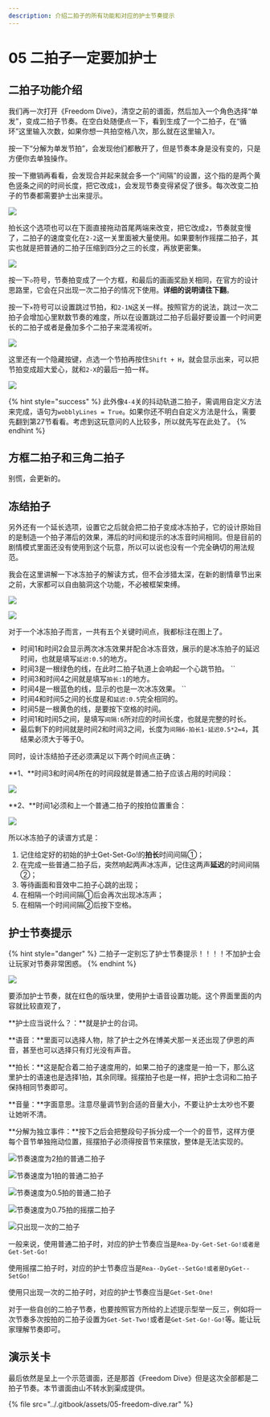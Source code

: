 ```yaml
---
description: 介绍二拍子的所有功能和对应的护士节奏提示
---
```


# 05 二拍子一定要加护士

## 二拍子功能介绍 <a id="1"></a>

我们再一次打开《Freedom Dive》，清空之前的谱面，然后加入一个角色选择“单发”，变成二拍子节奏。在空白处随便点一下，看到生成了一个二拍子，在“循环”这里输入次数，如果你想一共拍空格八次，那么就在这里输入`7`。

按一下“分解为单发节拍”，会发现他们都散开了，但是节奏本身是没有变的，只是方便你去单独操作。

按一下撤销再看看，会发现合并起来就会多一个“间隔”的设置，这个指的是两个黄色竖条之间的时间长度，把它改成`1`，会发现节奏变得紧促了很多。每次改变二拍子的节奏都需要护士出来提示。

![](../.gitbook/assets/05-01.png)

拍长这个选项也可以在下面直接拖动首尾两端来改变，把它改成`2`，节奏就变慢了，二拍子的速度变化在`2-2`这一关里面被大量使用。如果要制作摇摆二拍子，其实也就是把普通的二拍子压缩到四分之三的长度，再放更密集。

![](../.gitbook/assets/05-02.png)

按一下`◇`符号，节奏拍变成了一个方框，和最后的画画奖励关相同，在官方的设计思路里，它会在只出现一次二拍子的情况下使用。**详细的说明请往下翻**。

按一下`×`符号可以设置跳过节拍，和`2-1N`这关一样。按照官方的说法，跳过一次二拍子会增加心里默数节奏的难度，所以在设置跳过二拍子后最好要设置一个时间更长的二拍子或者是叠加多个二拍子来混淆视听。

![](../.gitbook/assets/05-03.png)

这里还有一个隐藏按键，点选一个节拍再按住`Shift + H`，就会显示出来，可以把节拍变成超大爱心，就和`2-X`的最后一拍一样。

![](../.gitbook/assets/05-04.png)

{% hint style="success" %}
此外像`4-4`关的抖动轨道二拍子，需调用自定义方法来完成，语句为`wobblyLines = True`。如果你还不明白自定义方法是什么，需要先翻到第27节看看。考虑到这玩意问的人比较多，所以就先写在此处了。
{% endhint %}

## 方框二拍子和三角二拍子 <a id="2"></a>

别慌，会更新的。

## 冻结拍子 <a id="3"></a>

另外还有一个延长选项，设置它之后就会把二拍子变成冰冻拍子，它的设计原始目的是制造一个拍子滞后的效果，滞后的时间和提示的冰冻音时间相同。但是目前的剧情模式里面还没有使用到这个玩意，所以可以说也没有一个完全确切的用法规范。

我会在这里讲解一下冰冻拍子的解读方式，但不会涉猎太深，在新的剧情章节出来之前，大家都可以自由脑洞这个功能，不必被框架束缚。

![](../.gitbook/assets/05-13.png)

![](../.gitbook/assets/05-12.png)

对于一个冰冻拍子而言，一共有五个关键时间点，我都标注在图上了。

* 时间1和时间2会显示两次冰冻效果并配合冰冻音效，展示的是冰冻拍子的延迟时间，也就是填写`延迟:0.5`的地方。
* 时间3是一根绿色的线，在此时二拍子轨道上会响起一个心跳节拍。 ``
* 时间3和时间4之间就是填写`拍长:1`的地方。
* 时间4是一根蓝色的线，显示的也是一次冰冻效果。 ``
* 时间4和时间5之间的长度是和`延迟:0.5`完全相同的。
* 时间5是一根黄色的线，是要按下空格的时间。
* 时间1和时间5之间，是填写`间隔:6`所对应的时间长度，也就是完整的时长。
* 最后剩下的时间就是时间2和时间3之间，长度为`间隔6-拍长1-延迟0.5*2=4`，其结果必须大于等于0。

同时，设计冻结拍子还必须满足以下两个时间点正确：

**1、**时间3和时间4所在的时间段就是普通二拍子应该占用的时间段：

![](../.gitbook/assets/05-14.png)

**2、**时间1必须和上一个普通二拍子的按拍位置重合：

![](../.gitbook/assets/05-15.png)

所以冰冻拍子的读谱方式是：

1. 记住给定好的初始的护士Get-Set-Go!的**拍长**时间间隔①；
2. 在完成一些普通二拍子后，突然响起两声冰冻声，记住这两声**延迟**的时间间隔②；
3. 等待画面和音效中二拍子心跳的出现；
4. 在相隔一个时间间隔①后会再次出现冰冻声；
5. 在相隔一个时间间隔②后按下空格。

## 护士节奏提示 <a id="4"></a>

{% hint style="danger" %}
二拍子一定别忘了护士节奏提示！！！！不加护士会让玩家对节奏非常困惑。
{% endhint %}

![](../.gitbook/assets/05-10.png)

要添加护士节奏，就在红色的版块里，使用护士语音设置功能。这个界面里面的内容就比较直观了，

**护士应当说什么？：**就是护士的台词。

**语音：**里面可以选择人物，除了护士之外在博美犬那一关还出现了伊恩的声音，甚至也可以选择只有灯光没有声音。

**拍长：**这是配合着二拍子速度用的，如果二拍子的速度是一拍一下，那么这里护士的语速也是选择1拍，其余同理。摇摆拍子也是一样，把护士念词和二拍子保持相同节奏即可。

**音量：**字面意思。注意尽量调节到合适的音量大小，不要让护士太吵也不要让她听不清。

**分解为独立事件：**按下之后会把整段句子拆分成一个一个的音节，这样方便每个音节单独拖动位置，摇摆拍子必须得按音节来摆放，整体是无法实现的。

![&#x8282;&#x594F;&#x901F;&#x5EA6;&#x4E3A;2&#x62CD;&#x7684;&#x666E;&#x901A;&#x4E8C;&#x62CD;&#x5B50;](../.gitbook/assets/05-09.png)

![&#x8282;&#x594F;&#x901F;&#x5EA6;&#x4E3A;1&#x62CD;&#x7684;&#x666E;&#x901A;&#x4E8C;&#x62CD;&#x5B50;](../.gitbook/assets/05-05.png)

![&#x8282;&#x594F;&#x901F;&#x5EA6;&#x4E3A;0.5&#x62CD;&#x7684;&#x666E;&#x901A;&#x4E8C;&#x62CD;&#x5B50;](../.gitbook/assets/05-07.png)

![&#x8282;&#x594F;&#x901F;&#x5EA6;&#x4E3A;0.75&#x62CD;&#x7684;&#x6447;&#x6446;&#x4E8C;&#x62CD;&#x5B50;](../.gitbook/assets/05-08.png)

![&#x53EA;&#x51FA;&#x73B0;&#x4E00;&#x6B21;&#x7684;&#x4E8C;&#x62CD;&#x5B50;](../.gitbook/assets/05-11.png)

一般来说，使用普通二拍子时，对应的护士节奏应当是`Rea-Dy-Get-Set-Go!或者是Get-Set-Go!`

使用摇摆二拍子时，对应的护士节奏应当是`Rea--DyGet--SetGo!或者是DyGet--SetGo!`

使用只出现一次的二拍子时，对应的护士节奏应当是`Get-Set-One!`

对于一些自创的二拍子节奏，也要按照官方所给的上述提示型举一反三，例如将一次节奏多次按拍的二拍子设置为`Get-Set-Two!`或者是`Get-Set-Go!-Go!`等。能让玩家理解节奏即可。

## 演示关卡 <a id="5"></a>

最后依然是呈上一个示范谱面，还是那首《Freedom Dive》但是这次全部都是二拍子节奏。本节谱面由山不转水到渠成提供。

{% file src="../.gitbook/assets/05-freedom-dive.rar" %}

